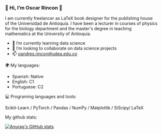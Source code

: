 ### 👋 Hi, I’m Oscar Rincon 👋

I am currently freelancer as LaTeX book designer for the publishing house of the Universidad de Antioquia. I have been a lecturer in courses of physics for the biology department and the master's degree in teaching mathematics at the University of Antioquia. 
 
- 🌱 I’m currently learning data science
- 💞️ I’m looking to collaborate on data science projects
- 📫 oandres.rincon@udea.edu.co

🌍 My languages:

- Spanish: Native
- English: C1
- Portuguese: C2

💻 Programing languages and tools: 

Scikit-Learn / PyTorch / Pandas  / NumPy / Matplotlib / SiScipy/  LaTeX

My github stats: 

[![Anurag's GitHub stats](https://github-readme-stats.vercel.app/api?username=oandresrincon)](https://github.com/anuraghazra/github-readme-stats)

